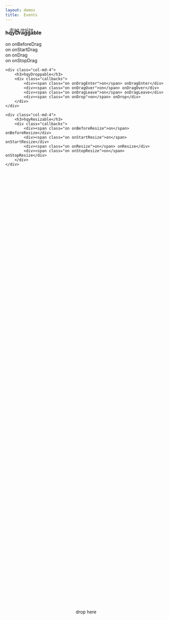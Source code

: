 ```yaml
---
layout: demos
title:  Events
---
```


<div class="demo-box">
  <div id="drop" class="bg-orange" style="position:absolute;left: 50%; top: 50%; height: 100px; width: 100px; margin-left: -50px; margin-top: -50px; text-align: center;">drop here</div>
  <div id="drag" class="bg-green" style="position:absolute; height: 100px; width: 100px; text-align: center;">drag resize</div>
</div>


<div class="row">
	<div class="col-md-4">
		<h3>hqyDraggable</h3>
		<div class="callbacks">
			<div><span class="on onBeforeDrag">on</span> onBeforeDrag</div>
			<div><span class="on onStartDrag">on</span> onStartDrag</div>
			<div><span class="on onDrag">on</span> onDrag</div>
			<div><span class="on onStopDrag">on</span> onStopDrag</div>
		</div>
	</div>

	<div class="col-md-4">
		<h3>hqyDroppable</h3>
		<div class="callbacks">
			<div><span class="on onDragEnter">on</span> onDragEnter</div>
			<div><span class="on onDragOver">on</span> onDragOver</div>
			<div><span class="on onDragLeave">on</span> onDragLeave</div>
			<div><span class="on onDrop">on</span> onDrop</div>
		</div>
	</div>

	<div class="col-md-4">
		<h3>hqyResizable</h3>
		<div class="callbacks">
			<div><span class="on onBeforeResize">on</span> onBeforeResize</div>
			<div><span class="on onStartResize">on</span> onStartResize</div>
			<div><span class="on onResize">on</span> onResize</div>
			<div><span class="on onStopResize">on</span> onStopResize</div>
		</div>
	</div>
</div>

<script type="text/javascript">
function callback (type) {
	return function () {
		$('.' + type).addClass('active');
		window.setTimeout(function() {
			$('.' + type)
			.removeClass('active');
		}, 500);
	}
}

$('#drag').hqyDraggable({
	onBeforeDrag: callback('onBeforeDrag'),
	onStartDrag: callback('onStartDrag'),
	onDrag: callback('onDrag'),
	onStopDrag: callback('onStopDrag')
}).hqyResizable({
	onBeforeResize: callback('onBeforeResize'),
	onStartResize: callback('onStartResize'),
	onResize: callback('onResize'),
	onStopResize: callback('onStopResize')
});

$('#drop').hqyDroppable({
	onDragEnter: callback('onDragEnter'),
	onDragOver: callback('onDragOver'),
	onDragLeave: callback('onDragLeave'),
	onDrop: callback('onDrop')
});
</script>


